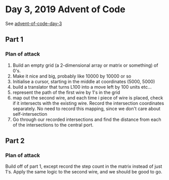 # Day 3, 2019 Advent of Code 

See [advent-of-code-day-3](https://adventofcode.com/2019/day/3)

## Part 1

### Plan of attack

1. Build an empty grid (a 2-dimensional array or matrix or something) of 0's.
2. Make it nice and big, probably like 10000 by 10000 or so
3. Initialise a cursor, starting in the middle at coordinates (5000, 5000)
4. build a translator that turns L100 into a move left by 100 units etc...
5. represent the path of the first wire by 1's in the grid
6. map out the second wire, and each time i piece of wire is placed, check if it intersects with the existing wire.  Record the intersection coordinates separately.  No need to record this mapping, since we don't care about self-intersection
7. Go through our recorded intersections and find the distance from each of the intersections to the central port.

## Part 2

### Plan of attack

Build off of part 1, except record the step count in the matrix instead of just 1's.  Apply the same logic to the second wire, and we should be good to go.
